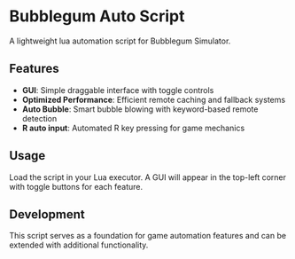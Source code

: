 # Bubblegum Auto Script

A lightweight lua automation script for Bubblegum Simulator.

## Features

- **GUI**: Simple draggable interface with toggle controls
- **Optimized Performance**: Efficient remote caching and fallback systems
- **Auto Bubble**: Smart bubble blowing with keyword-based remote detection
- **R auto input**: Automated R key pressing for game mechanics

## Usage
Load the script in your Lua executor. A GUI will appear in the top-left corner with toggle buttons for each feature.

## Development
This script serves as a foundation for game automation features and can be extended with additional functionality.

